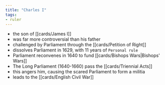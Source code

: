 ```yaml
---
title: "Charles I"
tags:
- ruler
---
```

- the son of [[cards/James I]]
- was far more controversial than his father
- challenged by Parliament through the [[cards/Petition of Right]]
- dissolves Parliament in 1629, with 11 years of `Personal rule`
- Parliament reconvenes in 1640 to fund [[cards/Bishops Wars|Bishops' Wars]]
- The Long Parliament (1640-1660) pass the [[cards/Triennial Acts]]
- this angers him, causing the scared Parliament to form a militia
- leads to the [[cards/English Civil War]]
